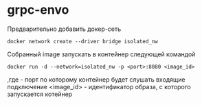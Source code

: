 grpc-envo
=========

Предварительно добавить докер-сеть

    docker network create --driver bridge isolated_nw
  
Собранный image запускать в контейнер следующей командой

    docker run -d --network=isolated_nw -p <port>:8080 <image_id>
  
,где <port> - порт по которому контейнер будет слушать входящие подключение
<image_id> - идентификатор образа, с которого запускается котейнер
  
